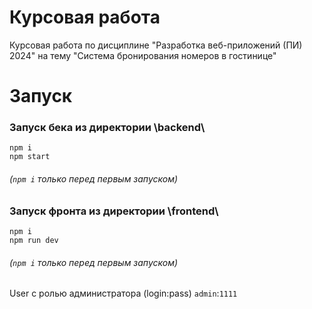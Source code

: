 # Курсовая работа
Курсовая работа по дисциплине "Разработка веб-приложений (ПИ) 2024" на тему "Система бронирования номеров в гостинице"

# Запуск
### Запуск бека из директории \backend\
```
npm i
npm start
```
###### (`npm i` только перед первым запуском) 
### Запуск фронта из директории \frontend\
```
npm i
npm run dev
```
###### (`npm i` только перед первым запуском) 
User с ролью администратора (login:pass)
`admin`:`1111`

